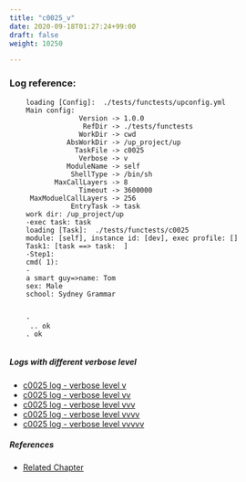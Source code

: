 ```yaml
---
title: "c0025_v"
date: 2020-09-18T01:27:24+99:00
draft: false
weight: 10250

---
```


### Log reference: <no value>

```
    loading [Config]:  ./tests/functests/upconfig.yml
    Main config:
                 Version -> 1.0.0
                  RefDir -> ./tests/functests
                 WorkDir -> cwd
              AbsWorkDir -> /up_project/up
                TaskFile -> c0025
                 Verbose -> v
              ModuleName -> self
               ShellType -> /bin/sh
           MaxCallLayers -> 8
                 Timeout -> 3600000
     MaxModuelCallLayers -> 256
               EntryTask -> task
    work dir: /up_project/up
    -exec task: task
    loading [Task]:  ./tests/functests/c0025
    module: [self], instance id: [dev], exec profile: []
    Task1: [task ==> task:  ]
    -Step1:
    cmd( 1):
    -
    a smart guy=>name: Tom
    sex: Male
    school: Sydney Grammar
    
    
    -
     .. ok
    . ok
    
```

##### Logs with different verbose level
* [c0025 log - verbose level v](../../logs/c0025_v)
* [c0025 log - verbose level vv](../../logs/c0025_vv)
* [c0025 log - verbose level vvv](../../logs/c0025_vvv)
* [c0025 log - verbose level vvvv](../../logs/c0025_vvvv)
* [c0025 log - verbose level vvvvv](../../logs/c0025_vvvvv)

##### References
* [Related Chapter](../../dvars/c0025)
